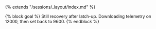 {% extends "/sessions/_layout/index.md" %}

{% block goal %}
Still recovery after latch-up. Downloading telemetry on 12000, then set back to 9600.
{% endblock %}

